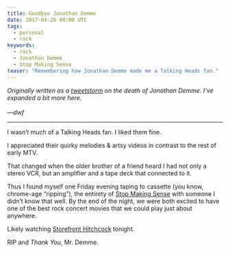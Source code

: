 ```yaml
---
title: Goodbye Jonathan Demme
date: 2017-04-26 00:00 UTC
tags:
  - personal
  - rock
keywords:
  - rock
  - Jonathan Demme
  - Stop Making Sense   
teaser: "Remembering how Jonathan Demme made me a Talking Heads fan."
---
```


[tweets]: https://twitter.com/dwfrank/status/857378526428667904
[sms]: https://en.wikipedia.org/wiki/Stop_Making_Sense
[robyn]: https://en.wikipedia.org/wiki/Storefront_Hitchcock

_Originally written as a [tweetstorm][tweets] on the death of Jonathan Demme. I've expanded a bit more here.
<br/><br/>&mdash;dwf_

---

I wasn’t much of a Talking Heads fan. I liked them fine.

I appreciated their quirky melodies & artsy videos in contrast to the rest of early MTV. 

That changed when the older brother of a friend heard I had not only a stereo VCR, but an amplifier and a tape deck that connected to it.

Thus I found myself one Friday evening taping to cassette (you know, chrome-age “ripping”), the entirety of [Stop Making Sense][sms] with someone I didn’t know that well. By the end of the night, we were both excited to have one of the best rock concert movies that we could play just about anywhere.

Likely watching [Storefront Hitchcock][robyn] tonight. 

RIP and _Thank You_, Mr. Demme.
